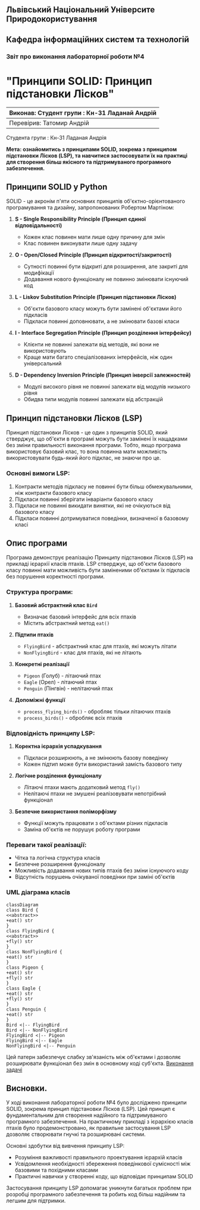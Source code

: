 ## Львівський Національний Університе Природокористування
## Кафедра інформаційних систем та технологій



### Звіт про виконання лабораторної роботи №4
# "Принципи SOLID: Принцип підстановки Лісков"

| Виконав: Студент групи : Кн-31 Ладанай Андрій |
|-----------------------------------------------|
| Перевірив: Татомир Андрій                     |

Студента групи : Кн-31 Ладаная Андрія

**Мета: ознайомитись з принципами SOLID, зокрема з принципом підстановки Лісков (LSP), та навчитися застосовувати їх на практиці для створення більш якісного та підтримуваного програмного забезпечення.**

## Принципи SOLID у Python

SOLID - це акронім п'яти основних принципів об'єктно-орієнтованого програмування та дизайну, запропонованих Робертом Мартіном:

1. **S - Single Responsibility Principle (Принцип єдиної відповідальності)**
   - Кожен клас повинен мати лише одну причину для змін
   - Клас повинен виконувати лише одну задачу

2. **O - Open/Closed Principle (Принцип відкритості/закритості)**
   - Cутності повинні бути відкриті для розширення, але закриті для модифікації
   - Додавання нового функціоналу не повинно змінювати існуючий код

3. **L - Liskov Substitution Principle (Принцип підстановки Лісков)**
   - Об'єкти базового класу можуть бути замінені об'єктами його підкласів
   - Підкласи повинні доповнювати, а не змінювати базові класи

4. **I - Interface Segregation Principle (Принцип розділення інтерфейсу)**
   - Клієнти не повинні залежати від методів, які вони не використовують
   - Краще мати багато спеціалізованих інтерфейсів, ніж один універсальний

5. **D - Dependency Inversion Principle (Принцип інверсії залежностей)**
   - Модулі високого рівня не повинні залежати від модулів низького рівня
   - Обидва типи модулів повинні залежати від абстракцій

## Принцип підстановки Лісков (LSP)

Принцип підстановки Лісков - це один з принципів SOLID, який стверджує, що об'єкти в програмі можуть бути замінені їх нащадками без зміни правильності виконання програми. Тобто, якщо програма використовує базовий клас, то вона повинна мати можливість використовувати будь-який його підклас, не знаючи про це.

### Основні вимоги LSP:

1. Контракти методів підкласу не повинні бути більш обмежувальними, ніж контракти базового класу
2. Підкласи повинні зберігати інваріанти базового класу
3. Підкласи не повинні викидати винятки, які не очікуються від базового класу
4. Підкласи повинні дотримуватися поведінки, визначеної в базовому класі

## Опис програми

Програма демонструє реалізацію Принципу підстановки Лісков (LSP) на прикладі ієрархії класів птахів. LSP стверджує, що об'єкти базового класу повинні мати можливість бути заміненими об'єктами їх підкласів без порушення коректності програми.

### Структура програми:

1. **Базовий абстрактний клас `Bird`**
   - Визначає базовий інтерфейс для всіх птахів
   - Містить абстрактний метод `eat()`

2. **Підтипи птахів**
   - `FlyingBird` - абстрактний клас для птахів, які можуть літати
   - `NonFlyingBird` - клас для птахів, які не літають

3. **Конкретні реалізації**
   - `Pigeon` (Голуб) - літаючий птах
   - `Eagle` (Орел) - літаючий птах
   - `Penguin` (Пінгвін) - нелітаючий птах

4. **Допоміжні функції**
   - `process_flying_birds()` - обробляє тільки літаючих птахів
   - `process_birds()` - обробляє всіх птахів

### Відповідність принципу LSP:

1. **Коректна ієрархія успадкування**
   - Підкласи розширюють, а не змінюють базову поведінку
   - Кожен підтип може бути використаний замість базового типу

2. **Логічне розділення функціоналу**
   - Літаючі птахи мають додатковий метод `fly()`
   - Нелітаючі птахи не змушені реалізовувати непотрібний функціонал

3. **Безпечне використання поліморфізму**
   - Функції можуть працювати з об'єктами різних підкласів
   - Заміна об'єктів не порушує роботу програми

### Переваги такої реалізації:

- Чітка та логічна структура класів
- Безпечне розширення функціоналу
- Можливість додавання нових типів птахів без зміни існуючого коду
- Відсутність порушень очікуваної поведінки при заміні об'єктів

### UML діаграма класів

```mermaid
classDiagram
class Bird {
<<abstract>>
+eat() str
}
class FlyingBird {
<<abstract>>
+fly() str
}
class NonFlyingBird {
+eat() str
}
class Pigeon {
+eat() str
+fly() str
}
class Eagle {
+eat() str
+fly() str
}
class Penguin {
+eat() str
}
Bird <|-- FlyingBird
Bird <|-- NonFlyingBird
FlyingBird <|-- Pigeon
FlyingBird <|-- Eagle
NonFlyingBird <|-- Penguin
```

Цей патерн забезпечує слабку зв'язаність між об'єктами і дозволяє розширювати функціонал без змін в основному коді суб'єкта.
[Виконання задачі](lab4.py)


## Висновки.
У ході виконання лабораторної роботи №4 було досліджено принципи SOLID, зокрема принцип підстановки Лісков (LSP). Цей принцип є фундаментальним для створення надійного та підтримуваного програмного забезпечення. На практичному прикладі з ієрархією класів птахів було продемонстровано, як правильне застосування LSP дозволяє створювати гнучкі та розширювані системи.

Основні здобутки від вивчення принципу LSP:
- Розуміння важливості правильного проектування ієрархій класів
- Усвідомлення необхідності збереження поведінкової сумісності між базовими та похідними класами
- Практичні навички у створенні коду, що відповідає принципам SOLID

Застосування принципу LSP допомагає уникнути багатьох проблем при розробці програмного забезпечення та робить код більш надійним та легшим для підтримки.

